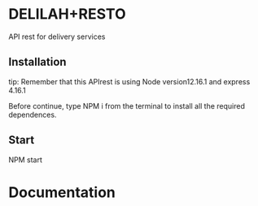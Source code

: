 # DELILAH+RESTO

API rest for delivery services

## Installation

tip: Remember that this APIrest is using Node version12.16.1 and express 4.16.1

Before continue, type NPM i from the terminal to install all the required dependences.

## Start

NPM start


# Documentation

